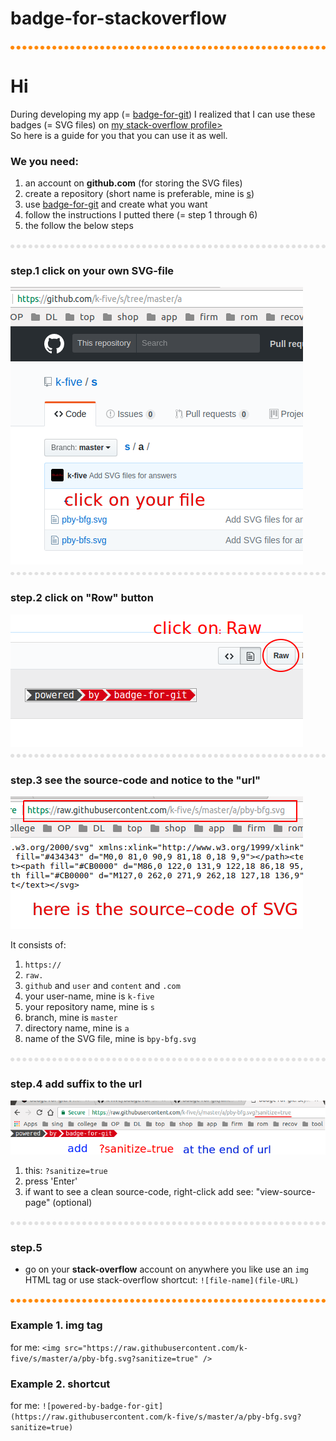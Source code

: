 <h1>badge-for-stackoverflow</h1>

<img src="https://github.com/k-five/badge-for-git/blob/master/res/line/line5-900px-%23F80.svg" />

<h1>Hi</h1>

During developing my app (= <a href="https://github.com/k-five/badge-for-git" >badge-for-git</a>) I realized that I can use these badges (= SVG files) on <a href="">my stack-overflow profile></a>  
So here is a guide for you that you can use it as well.  

<h3>We you need:</h3>  

 1. an account on **github.com** (for storing the SVG files)  
 2. create a repository (short name is preferable, mine is <a href="https://github.com/k-five/s">s</a>)  
 3. use <a href="https://github.com/k-five/badge-for-git" >badge-for-git</a> and create what you want  
 4. follow the instructions I putted there (= step 1 through 6)  
 5. the follow the below steps  


<img src="https://github.com/k-five/badge-for-git/blob/master/res/line/line5-900px-%23E1.svg" />

<h3>step.1 click on your own SVG-file</h3>  

<img src="bfs.1.png" />

<img src="https://github.com/k-five/badge-for-git/blob/master/res/line/line5-900px-%23E1.svg" />

<h3>step.2 click on "Row" button</h3>

<img src="bfs.2.png" />

<img src="https://github.com/k-five/badge-for-git/blob/master/res/line/line5-900px-%23E1.svg" />

<h3>step.3 see the source-code and notice to the "url"</h3>

<img src="bfs.3.png" />

It consists of:  

 1. `https://`  
 2. `raw.`
 3. `github` and `user` and `content` and `.com`  
 4. your user-name, mine is `k-five`  
 5. your repository name, mine is `s`  
 6. branch, mine is `master`  
 7. directory name, mine is `a`
 8. name of the SVG file, mine is `bpy-bfg.svg`

<img src="https://github.com/k-five/badge-for-git/blob/master/res/line/line5-900px-%23E1.svg" />

<h3>step.4  add suffix to the url</h3>

<img src="bfs.4.png" />

 1. this: `?sanitize=true`
 2. press 'Enter'
 3. if want to see a clean source-code, right-click add see: "view-source-page" (optional)

<img src="https://github.com/k-five/badge-for-git/blob/master/res/line/line5-900px-%23E1.svg" />

<h3>step.5 </h3>

 - go on your **stack-overflow** account on anywhere you like use an `img` HTML tag or use stack-overflow shortcut: `![file-name](file-URL)`


<img src="https://github.com/k-five/badge-for-git/blob/master/res/line/line5-900px-%23F80.svg" />


<h3>Example 1. img tag</h3>

for me:  `<img src="https://raw.githubusercontent.com/k-five/s/master/a/pby-bfg.svg?sanitize=true" />`

<h3>Example 2. shortcut</h3>

for me:  `![powered-by-badge-for-git](https://raw.githubusercontent.com/k-five/s/master/a/pby-bfg.svg?sanitize=true)`  



